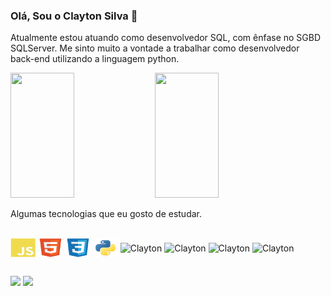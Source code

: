 ### Olá, Sou o Clayton Silva 👋

<p>Atualmente estou atuando como desenvolvedor SQL, com ênfase no SGBD SQLServer. Me sinto muito a vontade a trabalhar como desenvolvedor back-end utilizando a linguagem python. <p/> 

<div align="left">
 <a href="https://github.com/claytonlovin"><a/>
<img height="200em" width="45%" src="https://github-readme-stats.vercel.app/api?username=claytonlovin&show_icons=true&theme=gruvbox&include_all_commits=true&count_private=true"/>
 <img height="200em" width="45%" src="https://github-readme-stats.vercel.app/api/top-langs/?username=claytonlovin&layout=compact&langs_count=7&theme=gruvbox"/>
</div>

<p>Algumas tecnologias que eu gosto de estudar.<p/>

<div style="display: inline_block"><br>
  <img align="center" alt="Clayton" height="30" width="40" src="https://raw.githubusercontent.com/devicons/devicon/master/icons/javascript/javascript-plain.svg">
  <img align="center" alt="Clayton" height="30" width="40" src="https://raw.githubusercontent.com/devicons/devicon/master/icons/html5/html5-original.svg">
  <img align="center" alt="Clayton" height="30" width="40" src="https://raw.githubusercontent.com/devicons/devicon/master/icons/css3/css3-original.svg">
  <img align="center" alt="Clayton" height="30" width="40" src="https://raw.githubusercontent.com/devicons/devicon/master/icons/python/python-original.svg">
 <img align="center" alt="Clayton" height="30" width="40" src="https://cdn.jsdelivr.net/gh/devicons/devicon/icons/django/django-plain-wordmark.svg">
 <img align="center" alt="Clayton" height="30" width="40" src="https://cdn.jsdelivr.net/gh/devicons/devicon/icons/flask/flask-original-wordmark.svg">
 <img align="center" alt="Clayton" height="30" width="40" src="https://cdn.jsdelivr.net/gh/devicons/devicon/icons/sqlalchemy/sqlalchemy-original.svg">
 <img align="center" alt="Clayton" height="30" width="40" src="https://cdn.jsdelivr.net/gh/devicons/devicon/icons/linux/linux-original.svg">

</div>
  
  ##
 
<div> 
  <a href = "mailto:claytoncsj520@gmail.com"><img src="https://img.shields.io/badge/-Gmail-%23333?style=for-the-badge&logo=gmail&logoColor=white" target="_blank"></a>
  <a href="https://www.linkedin.com/in/clayttonsilva/" target="_blank"><img src="https://img.shields.io/badge/-LinkedIn-%230077B5?style=for-the-badge&logo=linkedin&logoColor=white" target="_blank"></a> 
 
  <!--![Snake animation](https://github.com/claytonlovin/claytonlovin/blob/output/github-contribution-grid-snake.svg) -->
 
</div>
